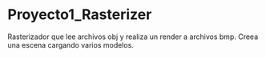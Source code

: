 # Proyecto1_Rasterizer
 Rasterizador que lee archivos obj y realiza un render a archivos bmp. Creea una escena cargando varios modelos.
